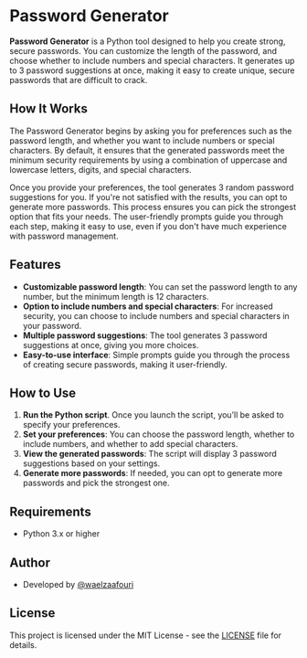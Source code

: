 # Password Generator

**Password Generator** is a Python tool designed to help you create strong, secure passwords. You can customize the length of the password, and choose whether to include numbers and special characters. It generates up to 3 password suggestions at once, making it easy to create unique, secure passwords that are difficult to crack.

## How It Works

The Password Generator begins by asking you for preferences such as the password length, and whether you want to include numbers or special characters. By default, it ensures that the generated passwords meet the minimum security requirements by using a combination of uppercase and lowercase letters, digits, and special characters.

Once you provide your preferences, the tool generates 3 random password suggestions for you. If you're not satisfied with the results, you can opt to generate more passwords. This process ensures you can pick the strongest option that fits your needs. The user-friendly prompts guide you through each step, making it easy to use, even if you don't have much experience with password management.

## Features

- **Customizable password length**: You can set the password length to any number, but the minimum length is 12 characters.
- **Option to include numbers and special characters**: For increased security, you can choose to include numbers and special characters in your password.
- **Multiple password suggestions**: The tool generates 3 password suggestions at once, giving you more choices.
- **Easy-to-use interface**: Simple prompts guide you through the process of creating secure passwords, making it user-friendly.

## How to Use

1. **Run the Python script**. Once you launch the script, you’ll be asked to specify your preferences.
2. **Set your preferences**: You can choose the password length, whether to include numbers, and whether to add special characters.
3. **View the generated passwords**: The script will display 3 password suggestions based on your settings.
4. **Generate more passwords**: If needed, you can opt to generate more passwords and pick the strongest one.

## Requirements

- Python 3.x or higher

## Author

- Developed by [@waelzaafouri](https://github.com/waelzaafouri)

## License

This project is licensed under the MIT License - see the [LICENSE](LICENSE) file for details.
